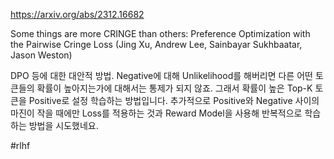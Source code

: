 https://arxiv.org/abs/2312.16682

Some things are more CRINGE than others: Preference Optimization with the Pairwise Cringe Loss (Jing Xu, Andrew Lee, Sainbayar Sukhbaatar, Jason Weston)

DPO 등에 대한 대안적 방법. Negative에 대해 Unlikelihood를 해버리면 다른 어떤 토큰들의 확률이 높아지는가에 대해서는 통제가 되지 않죠. 그래서 확률이 높은 Top-K 토큰을 Positive로 설정 학습하는 방법입니다. 추가적으로 Positive와 Negative 사이의 마진이 작을 때에만 Loss를 적용하는 것과 Reward Model을 사용해 반복적으로 학습하는 방법을 시도했네요.

#rlhf 
